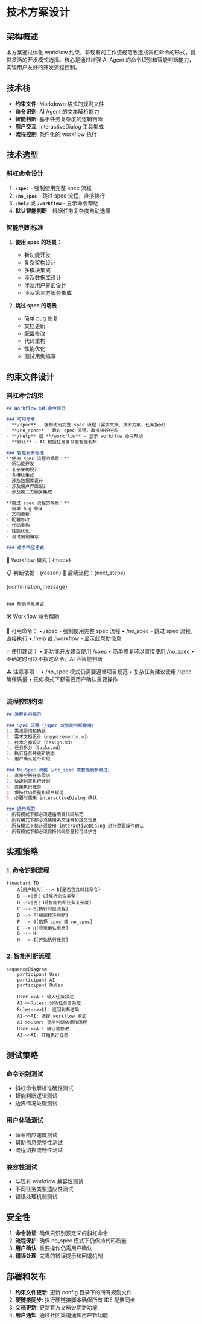 # 技术方案设计

## 架构概述

本方案通过优化 workflow 约束，将现有的工作流规范改造成斜杠命令的形式，提供灵活的开发模式选择。核心是通过增强 AI Agent 的命令识别和智能判断能力，实现用户友好的开发流程控制。

## 技术栈

- **约束文件**: Markdown 格式的规则文件
- **命令识别**: AI Agent 的文本解析能力
- **智能判断**: 基于任务复杂度的逻辑判断
- **用户交互**: interactiveDialog 工具集成
- **流程控制**: 条件化的 workflow 执行

## 技术选型

### 斜杠命令设计
1. **`/spec`** - 强制使用完整 spec 流程
2. **`/no_spec`** - 跳过 spec 流程，直接执行
3. **`/help`** 或 **`/workflow`** - 显示命令帮助
4. **默认智能判断** - 根据任务复杂度自动选择

### 智能判断标准
1. **使用 spec 的场景**：
   - 新功能开发
   - 复杂架构设计
   - 多模块集成
   - 涉及数据库设计
   - 涉及用户界面设计
   - 涉及第三方服务集成

2. **跳过 spec 的场景**：
   - 简单 bug 修复
   - 文档更新
   - 配置修改
   - 代码重构
   - 性能优化
   - 测试用例编写

## 约束文件设计

### 斜杠命令约束

```markdown
## Workflow 斜杠命令规范

### 可用命令
- **/spec** - 强制使用完整 spec 流程（需求文档、技术方案、任务拆分）
- **/no_spec** - 跳过 spec 流程，直接执行任务
- **/help** 或 **/workflow** - 显示 workflow 命令帮助
- **默认** - AI 根据任务复杂度智能判断

### 智能判断标准
**使用 spec 流程的场景：**
- 新功能开发
- 复杂架构设计
- 多模块集成
- 涉及数据库设计
- 涉及用户界面设计
- 涉及第三方服务集成

**跳过 spec 流程的场景：**
- 简单 bug 修复
- 文档更新
- 配置修改
- 代码重构
- 性能优化
- 测试用例编写

### 命令响应格式
```
🎯 Workflow 模式：{mode}

📋 判断依据：{reason}
🔄 后续流程：{next_steps}

{confirmation_message}
```

### 帮助信息格式
```
🛠️ Workflow 命令帮助

📝 可用命令：
• /spec - 强制使用完整 spec 流程
• /no_spec - 跳过 spec 流程，直接执行
• /help 或 /workflow - 显示此帮助信息

💡 使用建议：
• 新功能开发建议使用 /spec
• 简单修复可以直接使用 /no_spec
• 不确定时可以不指定命令，AI 会智能判断

⚠️ 注意事项：
• /no_spec 模式仍需要遵循项目规范
• 复杂任务建议使用 /spec 确保质量
• 任何模式下都需要用户确认重要操作
```
```

### 流程控制约束

```markdown
## 流程执行规范

### Spec 流程（/spec 或智能判断使用）
1. 需求澄清和确认
2. 需求文档设计（requirements.md）
3. 技术方案设计（design.md）
4. 任务拆分（tasks.md）
5. 执行任务并更新状态
6. 用户确认每个阶段

### No-Spec 流程（/no_spec 或智能判断跳过）
1. 直接分析任务需求
2. 快速制定执行计划
3. 直接执行任务
4. 保持代码质量和项目规范
5. 必要时使用 interactiveDialog 确认

### 通用规范
- 所有模式下都必须遵循项目代码规范
- 所有模式下都必须使用英文注释和提交信息
- 所有模式下都必须使用 interactiveDialog 进行重要操作确认
- 所有模式下都必须保持代码质量和可维护性
```

## 实现策略

### 1. 命令识别流程

```mermaid
flowchart TD
    A[用户输入] --> B{是否包含斜杠命令}
    B -->|是| C[解析命令类型]
    B -->|否| D[智能判断任务复杂度]
    C --> E[执行对应流程]
    D --> F[根据标准判断]
    F --> G[选择 spec 或 no_spec]
    E --> H[显示确认信息]
    G --> H
    H --> I[开始执行任务]
```

### 2. 智能判断流程

```mermaid
sequenceDiagram
    participant User
    participant AI
    participant Rules
    
    User->>AI: 输入任务描述
    AI->>Rules: 分析任务复杂度
    Rules-->>AI: 返回判断结果
    AI->>AI: 选择 workflow 模式
    AI->>User: 显示判断依据和流程
    User->>AI: 确认或修改
    AI->>AI: 开始执行任务
```

## 测试策略

### 命令识别测试
- 斜杠命令解析准确性测试
- 智能判断逻辑测试
- 边界情况处理测试

### 用户体验测试
- 命令响应速度测试
- 帮助信息完整性测试
- 流程切换流畅性测试

### 兼容性测试
- 与现有 workflow 兼容性测试
- 不同任务类型适应性测试
- 错误处理机制测试

## 安全性

1. **命令验证**: 确保只识别预定义的斜杠命令
2. **流程保护**: 确保 no_spec 模式下仍保持代码质量
3. **用户确认**: 重要操作仍需用户确认
4. **错误处理**: 完善的错误提示和回退机制

## 部署和发布

1. **约束文件更新**: 更新 config 目录下的所有规则文件
2. **硬链接同步**: 执行硬链接脚本确保所有 IDE 配置同步
3. **文档更新**: 更新官方文档说明新功能
4. **用户通知**: 通过社区渠道通知用户新功能 